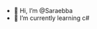 - 👋 Hi, I’m @Saraebba
- 🌱 I’m currently learning c#

<!---
Saraebba/Saraebba is a ✨ special ✨ repository because its `README.md` (this file) appears on your GitHub profile.
You can click the Preview link to take a look at your changes.
--->
